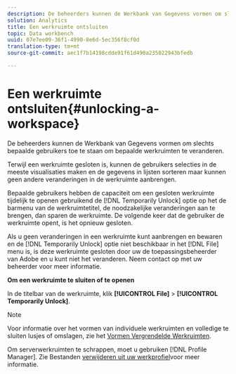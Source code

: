 ```yaml
---
description: De beheerders kunnen de Werkbank van Gegevens vormen om slechts bepaalde gebruikers toe te staan om bepaalde werkruimten te veranderen.
solution: Analytics
title: Een werkruimte ontsluiten
topic: Data workbench
uuid: 07e7ee09-36f1-4990-8e6d-5ec356f8cf0d
translation-type: tm+mt
source-git-commit: aec1f7b14198cdde91f61d490a235022943bfedb

---
```



# Een werkruimte ontsluiten{#unlocking-a-workspace}

De beheerders kunnen de Werkbank van Gegevens vormen om slechts bepaalde gebruikers toe te staan om bepaalde werkruimten te veranderen.

Terwijl een werkruimte gesloten is, kunnen de gebruikers selecties in de meeste visualisaties maken en de gegevens in lijsten sorteren maar kunnen geen andere veranderingen in de werkruimte aanbrengen.

Bepaalde gebruikers hebben de capaciteit om een gesloten werkruimte tijdelijk te openen gebruikend de [!DNL Temporarily Unlock] optie op het de barmenu van de werkruimtetitel, de noodzakelijke veranderingen aan te brengen, dan sparen de werkruimte. De volgende keer dat de gebruiker de werkruimte opent, is het opnieuw gesloten.

Als u geen veranderingen in een werkruimte kunt aanbrengen en bewaren en de [!DNL Temporarily Unlock] optie niet beschikbaar in het [!DNL File] menu is, is deze werkruimte gesloten door uw de toepassingsbeheerder van Adobe en u kunt niet het veranderen. Neem contact op met uw beheerder voor meer informatie.

**Om een werkruimte te sluiten of te openen**

In de titelbar van de werkruimte, klik **[!UICONTROL File]** > **[!UICONTROL Temporarily Unlock]**.

>[!NOTE]
>
>Voor informatie over het vormen van individuele werkruimten en volledige te sluiten lusjes of omslagen, zie het [Vormen Vergrendelde Werkruimten](../../../home/c-get-started/c-intf-anlys-ftrs/c-config-locked-wkspc/c-config-locked-wkspc.md#concept-b6ce110bbed645d89f29373b5106836a).

Om serverwerkruimten te schrappen, moet u gebruiken [!DNL Profile Manager]. Zie Bestanden [verwijderen uit uw werkprofiel](../../../home/c-get-started/c-admin-intrf/c-prof-mgr/t-del-files-wkg-prof.md#task-1e29c25e6c824cc9b51cb651e835856b)voor meer informatie.
